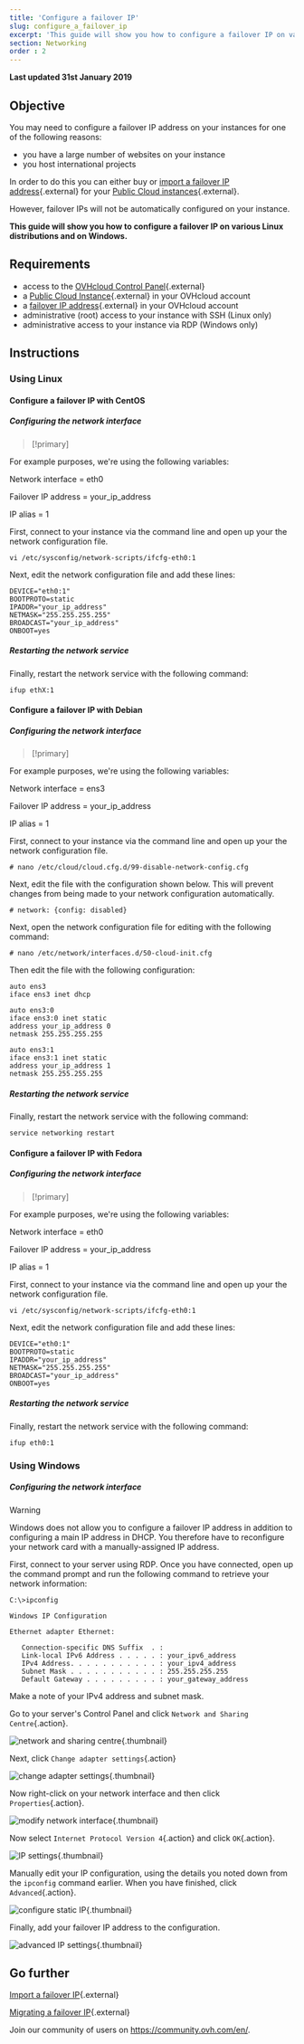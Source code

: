 ```yaml
---
title: 'Configure a failover IP'
slug: configure_a_failover_ip
excerpt: 'This guide will show you how to configure a failover IP on various Linux distributions and on Windows'
section: Networking
order : 2
---
```


**Last updated 31st January 2019**

## Objective

You may need to configure a failover IP address on your instances for one of the following reasons:

* you have a large number of websites on your instance
* you host international projects

In order to do this you can either buy or [import a failover IP address](../import_a_failover_ip/){.external} for your [Public Cloud instances](https://www.ovh.co.uk/public-cloud/instances/){.external}.

However, failover IPs will not be automatically configured on your instance.

**This guide will show you how to configure a failover IP on various Linux distributions and on Windows.**

## Requirements

* access to the [OVHcloud Control Panel](https://www.ovh.com/auth/?action=gotomanager){.external}
* a [Public Cloud Instance](https://www.ovh.co.uk/public-cloud/instances/){.external} in your OVHcloud account
* a [failover IP address](https://www.ovh.co.uk/dedicated_servers/ip_failover.xml){.external} in your OVHcloud account
* administrative (root) access to your instance with SSH (Linux only)
* administrative access to your instance via RDP (Windows only)

## Instructions

### Using Linux

#### Configure a failover IP with CentOS

##### Configuring the network interface

> [!primary]
>
For example purposes, we're using the following variables:
>
Network interface = eth0
>
Failover IP address = your_ip_address
>
IP alias = 1
>

First, connect to your instance via the command line and open up your the network configuration file.

```
vi /etc/sysconfig/network-scripts/ifcfg-eth0:1
```

Next, edit the network configuration file and add these lines:

```
DEVICE="eth0:1"
BOOTPROTO=static
IPADDR="your_ip_address"
NETMASK="255.255.255.255"
BROADCAST="your_ip_address"
ONBOOT=yes
```

##### Restarting the network service

Finally, restart the network service with the following command:

```
ifup ethX:1
```

#### Configure a failover IP with Debian

##### Configuring the network interface

> [!primary]
>
For example purposes, we're using the following variables:
>
Network interface = ens3
>
Failover IP address = your_ip_address
>
IP alias = 1
>

First, connect to your instance via the command line and open up your the network configuration file.

```
# nano /etc/cloud/cloud.cfg.d/99-disable-network-config.cfg
```

Next, edit the file with the configuration shown below. This will prevent changes from being made to your network configuration automatically.

```
# network: {config: disabled}
```

Next, open the network configuration file for editing with the following command:

```
# nano /etc/network/interfaces.d/50-cloud-init.cfg
```

Then edit the file with the following configuration:

```
auto ens3
iface ens3 inet dhcp

auto ens3:0
iface ens3:0 inet static
address your_ip_address 0
netmask 255.255.255.255

auto ens3:1
iface ens3:1 inet static
address your_ip_address 1
netmask 255.255.255.255
```

##### Restarting the network service

Finally, restart the network service with the following command:

```
service networking restart
```

#### Configure a failover IP with Fedora

##### Configuring the network interface

> [!primary]
>
For example purposes, we're using the following variables:
>
Network interface = eth0
>
Failover IP address = your_ip_address
>
IP alias = 1
>

First, connect to your instance via the command line and open up your the network configuration file.

```
vi /etc/sysconfig/network-scripts/ifcfg-eth0:1
```

Next, edit the network configuration file and add these lines:

```
DEVICE="eth0:1"
BOOTPROTO=static
IPADDR="your_ip_address"
NETMASK="255.255.255.255"
BROADCAST="your_ip_address"
ONBOOT=yes
```

##### Restarting the network service

Finally, restart the network service with the following command:

```
ifup eth0:1
```

### Using Windows

##### Configuring the network interface

> [!warning]
>
Windows does not allow you to configure a failover IP address in addition to configuring a main IP address in DHCP. You therefore have to reconfigure your network card with a manually-assigned IP address.
>

First, connect to your server using RDP. Once you have connected, open up the command prompt and run the following command to retrieve your network information:

```
C:\>ipconfig

Windows IP Configuration

Ethernet adapter Ethernet:

   Connection-specific DNS Suffix  . : 
   Link-local IPv6 Address . . . . . : your_ipv6_address
   IPv4 Address. . . . . . . . . . . : your_ipv4_address
   Subnet Mask . . . . . . . . . . . : 255.255.255.255
   Default Gateway . . . . . . . . . : your_gateway_address
```
Make a note of your IPv4 address and subnet mask.

Go to your server's Control Panel and click `Network and Sharing Centre`{.action}.

![network and sharing centre](images/network-and-sharing-centre.jpg){.thumbnail}

Next, click `Change adapter settings`{.action}

![change adapter settings](images/adapter-settings.jpg){.thumbnail}

Now right-click on your network interface and then click `Properties`{.action}.

![modify network interface](images/network-interface.jpg){.thumbnail}

Now select `Internet Protocol Version 4`{.action} and click `OK`{.action}.

![IP settings](images/ip-settings.jpg){.thumbnail}

Manually edit your IP configuration, using the details you noted down from the `ipconfig` command earlier. When you have finished, click `Advanced`{.action}.

![configure static IP](images/static-ip.jpg){.thumbnail}

Finally, add your failover IP address to the configuration.

![advanced IP settings](images/advanced-ip-settings.jpg){.thumbnail}

## Go further

[Import a failover IP](../import_a_failover_ip/){.external}

[Migrating a failover IP](../migrating_a_failover_ip/){.external}

Join our community of users on <https://community.ovh.com/en/>.
